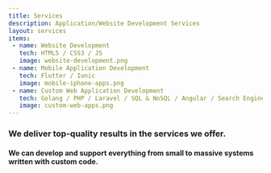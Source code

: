 ```yaml
---
title: Services
description: Application/Website Development Services
layout: services
items:
 - name: Website Development
   tech: HTML5 / CSS3 / JS
   image: website-development.png
 - name: Mobile Application Development
   tech: Flutter / Ionic
   image: mobile-iphone-apps.png
 - name: Custom Web Application Development
   tech: Golang / PHP / Laravel / SQL & NoSQL / Angular / Search Engine
   image: custom-web-apps.png
---
```

### We deliver top-quality results in the services we offer.
#### We can develop and support everything from small to massive systems written with custom code.

